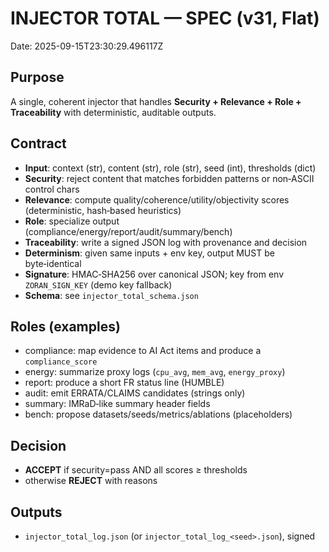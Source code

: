 # INJECTOR TOTAL — SPEC (v31, Flat)
Date: 2025-09-15T23:30:29.496117Z

## Purpose
A single, coherent injector that handles **Security + Relevance + Role + Traceability** with deterministic, auditable outputs.

## Contract
- **Input**: context (str), content (str), role (str), seed (int), thresholds (dict)
- **Security**: reject content that matches forbidden patterns or non‑ASCII control chars
- **Relevance**: compute quality/coherence/utility/objectivity scores (deterministic, hash‑based heuristics)
- **Role**: specialize output (compliance/energy/report/audit/summary/bench)
- **Traceability**: write a signed JSON log with provenance and decision
- **Determinism**: given same inputs + env key, output MUST be byte‑identical
- **Signature**: HMAC‑SHA256 over canonical JSON; key from env `ZORAN_SIGN_KEY` (demo key fallback)
- **Schema**: see `injector_total_schema.json`

## Roles (examples)
- compliance: map evidence to AI Act items and produce a `compliance_score`
- energy: summarize proxy logs (`cpu_avg`, `mem_avg`, `energy_proxy`)
- report: produce a short FR status line (HUMBLE)
- audit: emit ERRATA/CLAIMS candidates (strings only)
- summary: IMRaD‑like summary header fields
- bench: propose datasets/seeds/metrics/ablations (placeholders)

## Decision
- **ACCEPT** if security=pass AND all scores ≥ thresholds
- otherwise **REJECT** with reasons

## Outputs
- `injector_total_log.json` (or `injector_total_log_<seed>.json`), signed
